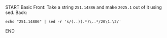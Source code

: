START
Basic
Front: 
Take a string `251.14886` and make `2025.1` out of it using sed.
Back: 
```shell
echo "251.14886" | sed -r 's/(..)(.*)\..*/20\1.\2/'
```

END

